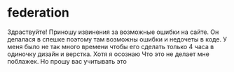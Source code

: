 # federation

Здраствуйте! Приношу извинения за возможные ошибки на сайте. Он делалася в спешке поэтому там возможны ошибки и недочеты в коде. У меня было не так много времени чтобы его сделать только 4 часа в одиночку дизайн и верстка. Хотя я осознаю
Что это не делает мне поблажек. Но прошу вас учитывать это
